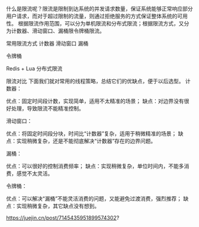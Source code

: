 什么是限流呢？限流是限制到达系统的并发请求数量，保证系统能够正常响应部分用户请求，而对于超过限制的流量，则通过拒绝服务的方式保证整体系统的可用性。
根据限流作用范围，可以分为单机限流和分布式限流；根据限流方式，又分为计数器、滑动窗口、漏桶限令牌桶限流。

常用限流方式
计数器
滑动窗口
漏桶

令牌桶

Redis + Lua 分布式限流


限流对比
下面我们就对常用的线程策略，总结它们的优缺点，便于以后选型。
计数器：

优点：固定时间段计数，实现简单，适用不太精准的场景；
缺点：对边界没有很好处理，导致限流不能精准控制。

滑动窗口：

优点：将固定时间段分块，时间比“计数器”复杂，适用于稍微精准的场景；
缺点：实现稍微复杂，还是不能彻底解决“计数器”存在的边界问题。

漏桶：

优点：可以很好的控制消费频率；
缺点：实现稍微复杂，单位时间内，不能多消费，感觉不太灵活。

令牌桶：

优点：可以解决“漏桶”不能灵活消费的问题，又能避免过渡消费，强烈推荐；
缺点：实现稍微复杂，其它缺点没有想到。


https://juejin.cn/post/7145435951899574302?